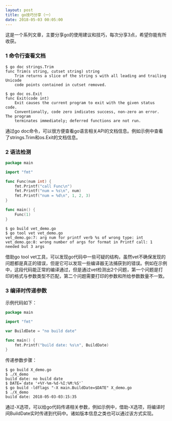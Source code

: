 ```yaml
---
layout: post
title: go技巧分享（一）
date: 2018-05-03 00:05:00
---
```


这是一个系列文章，主要分享go的使用建议和技巧，每次分享3点，希望你能有所收获。

### 1 命令行查看文档

```
$ go doc strings.Trim
func Trim(s string, cutset string) string
    Trim returns a slice of the string s with all leading and trailing Unicode
    code points contained in cutset removed.

$ go doc os.Exit
func Exit(code int)
    Exit causes the current program to exit with the given status code.
    Conventionally, code zero indicates success, non-zero an error. The program
    terminates immediately; deferred functions are not run.

```

通过go doc命令，可以很方便查看go语言相关API的文档信息。例如示例中查看了strings.Trim和os.Exit的文档信息。

### 2 语法检测

```go
package main

import "fmt"

func Func(num int) {
    fmt.Printf("call Func\n")
    fmt.Printf("num = %s\n", num)
    fmt.Printf("num = %d\n", 1, 2, 3)
}

func main() {
    Func(1)
}
```

```
$ go build vet_demo.go
$ go tool vet vet_demo.go
vet_demo.go:7: arg num for printf verb %s of wrong type: int
vet_demo.go:8: wrong number of args for format in Printf call: 1 needed but 3 args
```

借助go tool vet工具，可以发现go代码中一些可疑的结构，虽然vet不确保发现的问题都是真正的错误，但是它可以发现一些编译器无法捕获到的错误。例如在示例中，这段代码能正常的编译通过，但是通过vet检测出2个问题，第一个问题是打印的格式与参数类型不匹配，第二个问题需要打印的参数和所给参数数量不一致。

### 3 编译时传递参数

示例代码如下：

```go
package main

import "fmt"

var BuildDate = "no build date"

func main() {
    fmt.Printf("build date: %s\n", BuildDate)
}
```

传递参数步骤：

```
$ go build X_demo.go
$ ./X_demo
build date: no build date
$ DATE=`date '+%Y-%m-%d-%I:%M:%S'`
$ go build -ldflags "-X main.BuildDate=$DATE" X_demo.go
$ ./X_demo
build date: 2018-05-03-03:15:35
```

通过-X选项，可以给go代码传递相关参数，例如示例中，借助-X选项，将编译时间BuildDate实时传递到代码中。诸如版本信息之类也可以通过该方式实现。



